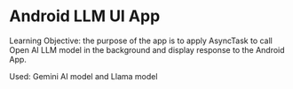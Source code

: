 # Android LLM UI App

Learning Objective: the purpose of the app is to apply AsyncTask to call Open AI LLM model in the background and display response to the Android App.

Used: Gemini AI model and Llama model

